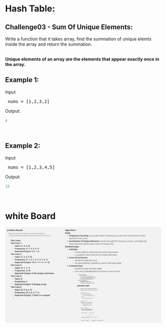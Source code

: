 # Hash Table:

## Challenge03 - Sum Of Unique Elements:
 Write a function that it takes array, find the summation of unique elemts inside the array and return the summation.</p>
<br>
<strong>Unique elements of an array are the elements that appear exactly once in the array.</strong>

## Example 1:

Input
<pre> nums = [1,2,3,2]</pre>


Output:
```python
4
```
<br>

## Example 2:

Input
<pre> nums = [1,2,3,4,5]</pre>


Output:
```python
15
```
<br>

# white Board
![wb](wb.jpg)



